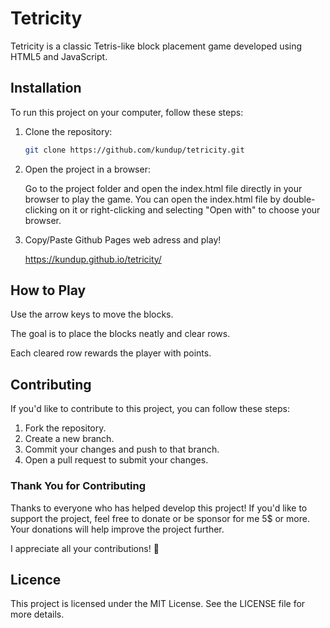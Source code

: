 # Tetricity

Tetricity is a classic Tetris-like block placement game developed using HTML5 and JavaScript.

## Installation

To run this project on your computer, follow these steps:

1. Clone the repository:
   ```bash
   git clone https://github.com/kundup/tetricity.git

2. Open the project in a browser:
   
   Go to the project folder and open the index.html file directly in your browser to play the game.
   You can open the index.html file by double-clicking on it or right-clicking and selecting "Open with" to choose your browser.

3. Copy/Paste Github Pages web adress and play!

   https://kundup.github.io/tetricity/

## How to Play

Use the arrow keys to move the blocks.

The goal is to place the blocks neatly and clear rows.

Each cleared row rewards the player with points.

## Contributing
If you'd like to contribute to this project, you can follow these steps:

1. Fork the repository.
2. Create a new branch.
3. Commit your changes and push to that branch.
4. Open a pull request to submit your changes.

###  Thank You for Contributing
Thanks to everyone who has helped develop this project! If you'd like to support the project, feel free to donate or be sponsor for me 5$ or more. Your donations will help improve the project further.


I appreciate all your contributions! 🧡

## Licence

This project is licensed under the MIT License. See the LICENSE file for more details.





